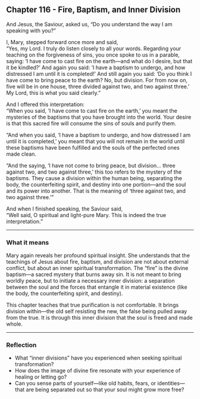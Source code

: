 ## Chapter 116 - Fire, Baptism, and Inner Division

And Jesus, the Saviour, asked us, “Do you understand the way I am speaking with you?”

I, Mary, stepped forward once more and said,  
“Yes, my Lord. I truly do listen closely to all your words. Regarding your teaching on the forgiveness of sins, you once spoke to us in a parable, saying: ‘I have come to cast fire on the earth—and what do I desire, but that it be kindled?’ And again you said: ‘I have a baptism to undergo, and how distressed I am until it is completed!’ And still again you said: ‘Do you think I have come to bring peace to the earth? No, but division. For from now on, five will be in one house, three divided against two, and two against three.’ My Lord, this is what you said clearly.”

And I offered this interpretation:  
“When you said, ‘I have come to cast fire on the earth,’ you meant the mysteries of the baptisms that you have brought into the world. Your desire is that this sacred fire will consume the sins of souls and purify them.

“And when you said, ‘I have a baptism to undergo, and how distressed I am until it is completed,’ you meant that you will not remain in the world until these baptisms have been fulfilled and the souls of the perfected ones made clean.

“And the saying, ‘I have not come to bring peace, but division... three against two, and two against three,’ this too refers to the mystery of the baptisms. They cause a division within the human being, separating the body, the counterfeiting spirit, and destiny into one portion—and the soul and its power into another. That is the meaning of ‘three against two, and two against three.’”

And when I finished speaking, the Saviour said,  
“Well said, O spiritual and light-pure Mary. This is indeed the true interpretation.”

---

### What it means

Mary again reveals her profound spiritual insight. She understands that the teachings of Jesus about fire, baptism, and division are not about external conflict, but about an inner spiritual transformation. The “fire” is the divine baptism—a sacred mystery that burns away sin. It is not meant to bring worldly peace, but to initiate a necessary inner division: a separation between the soul and the forces that entangle it in material existence (like the body, the counterfeiting spirit, and destiny).

This chapter teaches that true purification is not comfortable. It brings division within—the old self resisting the new, the false being pulled away from the true. It is through this inner division that the soul is freed and made whole.

---

### Reflection

* What “inner divisions” have you experienced when seeking spiritual transformation?
* How does the image of divine fire resonate with your experience of healing or letting go?
* Can you sense parts of yourself—like old habits, fears, or identities—that are being separated out so that your soul might grow more free?

